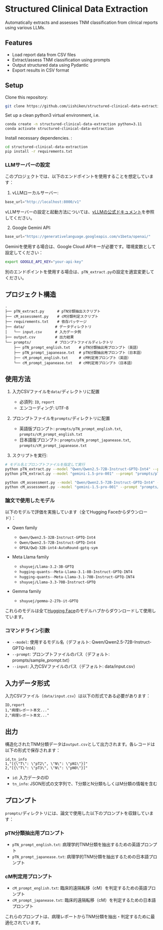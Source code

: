 # Structured Clinical Data Extraction

Automatically extracts and assesses TNM classification from clinical reports using various LLMs.

## Features

- Load report data from CSV files
- Extract/assess TNM classification using prompts
- Output structured data using Pydantic
- Export results in CSV format

## Setup

Clone this repository:
```bash
git clone https://github.com/iishiken/structured-clinical-data-extraction
```
Set up a clean python3 virtual environment, i.e.
```bash
conda create -n structured-clinical-data-extraction python=3.11
conda activate structured-clinical-data-extraction
```

Install necessary dependencies. :
```bash
cd structured-clinical-data-extraction 
pip install -r requirements.txt
```

### LLMサーバーの設定

このプロジェクトでは、以下のエンドポイントを使用することを想定しています：

1. vLLMローカルサーバー:
```python
base_url="http://localhost:8000/v1"
```
vLLMサーバーの設定と起動方法については、[vLLMの公式ドキュメント](https://docs.vllm.ai/)を参照してください。

2. Google Gemini API:
```python
base_url="https://generativelanguage.googleapis.com/v1beta/openai/"
```

Geminiを使用する場合は、Google Cloud APIキーが必要です。環境変数として設定してください：
```bash
export GOOGLE_API_KEY="your-api-key"
```


別のエンドポイントを使用する場合は、`pTN_extract.py`の設定を適宜変更してください。

## プロジェクト構造

```
.
├── pTN_extract.py      # pTN分類抽出スクリプト
├── cM_assessment.py    # cM分類判定スクリプト
├── requirements.txt    # 依存パッケージ
├── data/              # データディレクトリ
│   └── input.csv      # 入力データ例
├── output.csv         # 出力結果
└── prompts/           # プロンプトファイルディレクトリ
    ├── pTN_prompt_english.txt    # pTN分類抽出用プロンプト（英語）
    ├── pTN_prompt_japanease.txt  # pTN分類抽出用プロンプト（日本語）
    ├── cM_prompt_english.txt     # cM判定用プロンプト（英語）
    └── cM_prompt_japanease.txt   # cM判定用プロンプト（日本語）
```

## 使用方法

1. 入力CSVファイルを`data/`ディレクトリに配置
   - 必須列: `ID`, `report`
   - エンコーディング: UTF-8

2. プロンプトファイルを`prompts/`ディレクトリに配置
   - 英語版プロンプト: `prompts/pTN_prompt_english.txt`, `prompts/cM_prompt_english.txt`
   - 日本語版プロンプト: `prompts/pTN_prompt_japanease.txt`, `prompts/cM_prompt_japanease.txt`

3. スクリプトを実行:
```bash
# モデル名とプロンプトファイルを指定して実行
python pTN_extract.py --model "Qwen/Qwen2.5-72B-Instruct-GPTQ-Int4" --prompt "prompts/pTN_prompt_english.txt"
python pTN_extract.py --model "gemini-1.5-pro-001" --prompt "prompts/pTN_prompt_english.txt"

python cM_assessment.py --model "Qwen/Qwen2.5-72B-Instruct-GPTQ-Int4" --prompt "prompts/cM_prompt_english.txt"
python cM_assessment.py --model "gemini-1.5-pro-001" --prompt "prompts/cM_prompt_english.txt"

```

### 論文で使用したモデル

以下のモデルで評価を実施しています（全てHugging Faceからダウンロード）：

- Qwen family
  - `Qwen/Qwen2.5-32B-Instruct-GPTQ-Int4`
  - `Qwen/Qwen2.5-72B-Instruct-GPTQ-Int4`
  - `OPEA/QwQ-32B-int4-AutoRound-gptq-sym`

- Meta Llama family
  - `shuyuej/Llama-3.2-3B-GPTQ`
  - `hugging-quants--Meta-Llama-3.1-8B-Instruct-GPTQ-INT4`
  - `hugging-quants--Meta-Llama-3.1-70B-Instruct-GPTQ-INT4`
  - `shuyuej/Llama-3.3-70B-Instruct-GPTQ`

- Gemma family
  - `shuyuej/gemma-2-27b-it-GPTQ`

これらのモデルは全て[Hugging Face](https://huggingface.co/)のモデルハブからダウンロードして使用しています。

### コマンドライン引数

- `--model`: 使用するモデル名（デフォルト: Qwen/Qwen2.5-72B-Instruct-GPTQ-Int4）
- `--prompt`: プロンプトファイルのパス（デフォルト: prompts/sample_prompt.txt）
- `--input`: 入力CSVファイルのパス（デフォルト: data/input.csv）

## 入力データ形式

入力CSVファイル（`data/input.csv`）は以下の形式である必要があります：

```csv
ID,report
1,"病理レポート本文..."
2,"病理レポート本文..."
```

## 出力

構造化されたTNM分類データは`output.csv`として出力されます。各レコードは以下の形式で保存されます：

```csv
id,tn_info
1,"[{\"T\": \"pT2\", \"N\": \"pN1\"}]"
2,"[{\"T\": \"pT3\", \"N\": \"pN0\"}]"
```

- `id`: 入力データのID
- `tn_info`: JSON形式の文字列で、T分類とN分類もしくはM分類の情報を含む

## プロンプト

`prompts/`ディレクトリには、論文で使用した以下のプロンプトを収録しています：

### pTN分類抽出用プロンプト
- `pTN_prompt_english.txt`: 病理学的TNM分類を抽出するための英語プロンプト
- `pTN_prompt_japanease.txt`: 病理学的TNM分類を抽出するための日本語プロンプト

### cM判定用プロンプト
- `cM_prompt_english.txt`: 臨床的遠隔転移（cM）を判定するための英語プロンプト
- `cM_prompt_japanease.txt`: 臨床的遠隔転移（cM）を判定するための日本語プロンプト

これらのプロンプトは、病理レポートからTNM分類を抽出・判定するために最適化されています。
